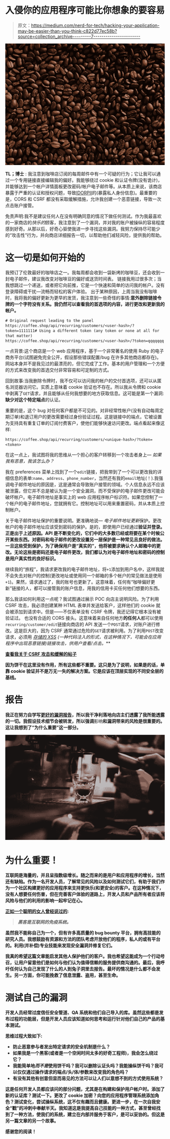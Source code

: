 # 入侵你的应用程序可能比你想象的要容易

> 原文：<https://medium.com/nerd-for-tech/hacking-your-application-may-be-easier-than-you-think-c822d77ec58b?source=collection_archive---------7----------------------->

![](img/c3e13a10be375d54dee27beea24a3982.png)

**TL；博士** :
我注意到咖啡店订阅的每周邮件中有一个可疑的行为；它让我可以通过一个专用链接直接编辑我的偏好。我能够绕过 cookie 和认证令牌(没有诡计)，并能够达到一个帐户详情面板更改密码/帐户电子邮件等。从本质上来说，该商店暴露于严重的认证和授权问题，导致[IDOR](https://portswigger.net/web-security/access-control/idor)[PII](https://en.wikipedia.org/wiki/Personal_data)的(暴露私人身份信息)。最重要的是，CORS 和 CSRF 都没有采取缓解措施，允许我创建一个恶意链接，导致一次点击账户接管。

免责声明:我不是建议任何人在没有明确同意的情况下做任何测试。作为我最喜欢的一家商店的*快乐的*顾客，我注意到了一个漏洞，并对我的账户被操纵的容易程度感到好奇。从那以后，好奇心驱使我进一步寻找这些漏洞。我努力保持尽可能少的“攻击性”行为，并向商店详细报告一切，以帮助他们减轻风险，提供我的帮助。

# 这一切是如何开始的

我预订了伦敦最好的咖啡店之一。我每周都会收到一袋新烤的咖啡豆，还会收到一封电子邮件，建议我改变对咖啡豆的偏好或送货时间表。
链接我用过很多次；当我想跳过一个递送，或者把它向前推，它是一个快速和简单的访问我的帐户。没有登录障碍或干扰—流畅而轻松的客户体验。
出于某种原因，上周当我没有咖啡时，我将我的偏好更新为更早的发货，我注意到一些奇怪的事情:**意外删除链接令牌的一个字符没有关系。我仍然可以查看我的首选项的内容，进行更改和更新我的帐户。**

```
# Original request leading to the panel
https://coffee.shop/api/recurring/customers/<user-hash>/?token=1111111# Using a different token (any token or none at all for that matter)
https://coffee.shop/api/recurring/customers/<user-hash>/?token=qqqqqqq
```

一点背景:这个商店是一个 web 应用程序，基于一个非常著名的使用 Ruby 的电子商务平台(试图避免完全公开，假设那些错误配置/bug 在许多其他商店都存在)。网站本身并不是我见过的最漂亮的，但它完成了工作。基本的用户管理和一个方便的方式来改变我的首选交付非常容易和可定制的方式。

回到故事:当我删除令牌时，我不仅可以访问我的帐户的交付首选项，还可以从匿名浏览器访问它。实质上意味着 cookie 验证也不存在。所以我从令牌和 cookie 中剥离了`GET`请求，并且能够从任何我想要的地方获取信息。这可能是第一个漏洞:**缺少对这个特定端点**的认证。

重要的是，这个 bug 对任何客户都是不可见的。对非经常性帐户(没有自动每周定期订单)和退订用户的更改需要经过身份验证过程。这是链接中的端点，它被设置为支持具有重复订单的订阅付费客户，使他们能够快速访问更改。端点看起来像这样:

```
https://coffee.shop/api/recurring/customers/<unique-hash>/?token=<token>
```

在这一点上，我试图将我的思维从一个担心的客户转移到一个攻击者身上— *如果我有恶意，我该怎么办？*

我在 preferences 菜单上找到了一个`edit`链接，把我带到了一个可以更改我的详细信息的表单:`name`、`address`、`phone_number`，当然还有我的`email`地址(！).我强调电子邮件地址的原因是，这是通常会导致账户接管的领域。个人信息永远不应该被泄露，但它并不总是被认为是一个安全漏洞，而不受保护的电子邮件更改可能会破坏帐户。电子邮件地址是事实上的 web 应用程序帐户标识符。如果您控制了一个帐户的电子邮件地址，您就拥有它。控制地址可以用来重置密码，并从本质上控制帐户。

关于电子邮件地址保护的重要说明。更准确地说— *电子邮件地址更新*保护。更改帐户的电子邮件地址应该受到密码的保护。是的，即使用户已经通过**验证并登录。正是出于上述原因。API 是不断变化的，它们中的大多数已经或将要在某个时候公开某些东西。对密码和电子邮件的更改设置另一层保护是一种常见且良好的做法。一旦这些受到保护，为了确保用户是“真实的”，他将被要求确认个人邮箱中的更改。无论这些是密码还是电子邮件更改，我们都认为对电子邮件地址和密码的控制是用户真实性的良好标识。**

继续我的“旅程”，我请求更改我的电子邮件地址，将`+1`添加到用户名中，这样我就不会失去对帐户的控制(更改地址或使用同一个邮箱的多个帐户的常见做法是使用`+1`)。果然，请求通过了，我的账号也更新了。这意味着，任何有“咖啡偏好更新”链接的人，都可以接管我的账户信息，用我的信用卡买任何他们想要的东西。

那么我该如何利用这一点呢？我试图通过展示 POC 向店主说明风险。为了利用 CSRF 攻击，我必须创建某种 HTML 表单并发送给客户，这样他们的 cookie 就会被添加到请求中。但是——不仅表单没有 CSRF 令牌，我还记得它根本没有被验证过。
也没有合适的 CORS 接头。这意味着来自任何地方**的任何人**都可以使用`recurring/customer/edit`链接向商店的 API 发送一个`POST`请求，对账户进行修改。这是巨大的，因为 CSRF 通常通过危险的`GET`请求被利用。为了利用`POST`改变请求，必须用 [*存储的 XSS*](https://portswigger.net/web-security/cross-site-scripting/stored) *(一种代码注入的形式，在这种情况下，可能会在应用程序中出现恶意链接)*链接攻击，供用户查看/点击。****

**[查看我关于 CSRF 攻击和缓解的帖子](https://omerxx.com/csrf-attacks/)**

**因为饼干在这里没有作用，所有这些都不重要。这只是为了说明，如果是的话，单靠 cookie 验证并不是万无一失的解决方案。它是应该在顶层实现的不同安全层的基线。**

# **报告**

**我正在努力自学写[更好的漏洞报告](/swlh/how-to-write-a-better-vulnerability-report-20163ab913fb)，所以我干净利落地向店主们透露了我所能透露的一切。我假设技术细节会被转发，所以强调**影响**和漏洞带来的风险是很重要的。这让我想到了“为什么重要”这一部分。**

**![](img/0ac1c8a616b00775b7a08ae423c8733d.png)**

# **为什么重要！**

**互联网是海量的，并且呈指数级增长。随之而来的是用户和应用程序的增长，当然还有缺陷。作为一名开发人员，了解常见的风险以及如何测试它们，有助于我们作为一个社区构建更好的应用程序来支持更快乐(和更安全)的客户。在这种情况下，没有人想要任何伤害，但在完善客户体验的道路上，开发人员和产品所有者应该将风险与他们的利用的影响一起牢记在心。**

**[正如一个聪明的女人曾经说过的](https://www.ted.com/talks/keren_elazari_hackers_the_internet_s_immune_system):**

> ***黑客是互联网的免疫系统。***

**虽然我不能称自己为一个，但有许多高质量的 bug bounty 平台，拥有高技能的研究人员。我想鼓励有资源和方法的团队考虑开放他们的程序，私人的或有平台的。利用(并补偿)专业技能来发现安全漏洞并修复它们。**

**我真的希望这篇文章能启发其他人保护他们的客户。我也希望这能成为一个行动号召，让用户留意他们是如何与他们认为值得信赖的服务提供商沟通的。最后，我呼吁任何认为自己发现了什么的人到兔子洞里去报告。最坏的情况是什么都不会发生。另一方面，你可能挽救了信息泄露、盗用，甚至生命。**

# **测试自己的漏洞**

**开发人员经常过度信任安全管道、QA 系统和他们自己导入的库。虽然这些都是发布过程的功能层，但是开发人员应该知道如何思考和运行针对他们自己的产品的基本测试。**

**思维过程大致如下:**

*   **防止恶意参与者发出特定请求的安全机制是什么？**
*   **如果我是一个黑客(或者是一个空闲时间太多的好奇工程师)，我会怎么绕过它？**
*   **我能简单地*而不是*使用饼干吗？我可以删除认证头吗？我能操纵饼干吗？我可以仅仅通过操作请求的端点/头/体/参数来改变我的角色吗？**
*   **有没有其他有创意但显而易见的方法可以让人们以意想不到的方式使用系统？**

**这是任何开发人员都应该问的部分问题，尤其是在构建和保护用户帐户时。添加了新的认证库？测试一下。更改了 cookie 加密？向您的应用程序管理系统添加角色？测试变化，尝试操纵系统，这不仅有趣而且健康。更进一步，在一次自我安全“戳”的冲刺中奉献半天。我知道这是我提高自己技能的一种方式，甚至曾经找到了一种方法，使我们的系统，建立在内部并服务于客户，是可以妥协的。但这是另一篇文章的另一个故事。**

**感谢您的阅读！**